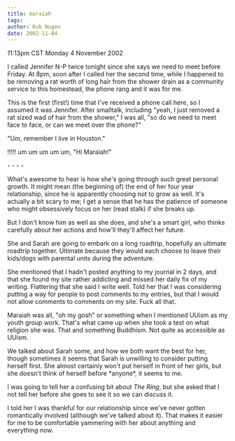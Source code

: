 ```yaml
---
title: maraiah
tags: 
author: Rob Nugen
date: 2002-11-04
---
```


<p class=date>11:13pm CST Monday 4 November 2002</p>

<p>I called Jennifer N-P twice tonight since she says we need to meet
before Friday.  At 8pm, soon after I called her the second time, while
I happened to be removing a rat worth of long hair from the shower
drain as a community service to this homestead, the phone rang and it
was for me.</p>

<p>This is the first (first!) time that I've received a phone call
here, so I assumed it was Jennifer.  After smalltalk, including "yeah,
I just removed a rat sized wad of hair from the shower," I was all,
"so do we need to meet face to face, or can we meet over the phone?"</p>

<p>"Um, remember I live in Houston."</p>

<p>!!!!! um um um um um, "Hi Maraiah!"</p>

<p>- - - -</p>

<p>What's awesome to hear is how she's going through such great
personal growth.  It might mean (the beginning of) the end of her four
year relationship, since he is apparently choosing not to grow as
well.  It's actually a bit scary to me; I get a sense that he has the
patience of someone who might obsessively focus on her (read stalk) if
she breaks up.</p>

<p>But I don't know him as well as she does, and she's a smart girl,
who thinks carefully about her actions and how'll they'll affect her
future.</p>

<p>She and Sarah are going to embark on a long roadtrip, hopefully an
ultimate roadtrip together.  Ultimate because they would each choose
to leave their kids/dogs with parental units during the adventure.</p>

<p>She mentioned that I hadn't posted anything to my journal in 2
days, and that she found my site rather addicting and missed her daily
fix of my writing.  Flattering that she said I write well.   Told her
that I was considering putting a way for people to post comments to my
entries, but that I would not allow comments to comments on my site.
Fuck all that.</p>

<p>Maraiah was all, "oh my gosh" or something when I mentioned UUism
as my youth group work.  That's what came up when she took a test on
what religion she was.  That and something Buddhism.  Not quite as
accessible as UUism.</p>

<p>We talked about Sarah some, and how we both want the best for her,
though sometimes it seems that Sarah is unwilling to consider putting
herself first.  She almost certainly won't put herself in front of her
girls, but she doesn't think of herself before *anyone*, it seems to
me.</p>

<p>I was going to tell her a confusing bit about <em>The Ring</em>,
but she asked that I not tell her before she goes to see it so we can
discuss it.</p>

<p>I told her I was thankful for our relationship since we've never
gotten romantically involved (although we've talked about it).  That
makes it easier for me to be comfortable yammering with her about
anything and everything now.</p>

